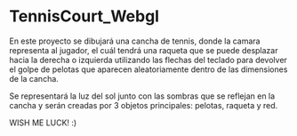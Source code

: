 # TennisCourt_Webgl

En este proyecto se dibujará una cancha de tennis, donde la camara representa al jugador, 
el cuál tendrá una raqueta que se puede desplazar hacia la derecha o izquierda
utilizando las flechas del teclado para devolver el golpe de pelotas que aparecen aleatoriamente 
dentro de las dimensiones de la cancha.

Se representará la luz del sol junto con las sombras que se reflejan en la cancha 
y serán creadas por 3 objetos principales:
pelotas, raqueta y red.

WISH ME LUCK! :)
